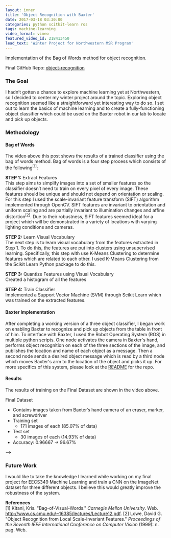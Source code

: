 ```yaml
---
layout: inner
title: 'Object Recognition with Baxter'
date: 2017-03-18 03:30:00
categories: python scitkit-learn ros
tags: machine-learning
video_format: vimeo
featured_video_id: 218413450
lead_text: 'Winter Project for Northwestern MSR Program'
---
```


Implementation of the Bag of Words method for object recognition.

<!-- featured_image: '/assets/object_recognition.gif'
featured_image_alternate: '/assets/hand_points.jpg' -->

Final GitHub Repo: [object-recognition](https://github.com/apollack11/object-recognition)  

### The Goal
I hadn’t gotten a chance to explore machine learning yet at Northwestern, so I decided to center my winter project around the topic. Exploring object recognition seemed like a straightforward yet interesting way to do so. I set out to learn the basics of machine learning and to create a fully-functioning object classifier which could be used on the Baxter robot in our lab to locate and pick up objects.  

### Methodology  

#### Bag of Words
The video above this post shows the results of a trained classifier using the bag of words method. Bag of words is a four step process which consists of the following<sup>[1]</sup>:

**STEP 1:** Extract Features  
This step aims to simplify images into a set of smaller features so the classifier doesn’t need to train on every pixel of every image. These features should be unique and should not depend on orientation or scaling. For this step I used the scale-invariant feature transform (SIFT) algorithm implemented through OpenCV. SIFT features are invariant to orientation and uniform scaling and are partially invariant to illumination changes and affine distortion<sup>[2]</sup>. Due to their robustness, SIFT features seemed ideal for a project which will be demonstrated in a variety of locations with varying lighting conditions and cameras.

**STEP 2:** Learn Visual Vocabulary  
The next step is to learn visual vocabulary from the features extracted in Step 1. To do this, the features are put into clusters using unsupervised learning. Specifically, this step with use K-Means Clustering to determine features which are related to each other. I used K-Means Clustering from the Scikit Learn Python package to do this.

**STEP 3:** Quantize Features using Visual Vocabulary  
Created a histogram of all the features  

**STEP 4:** Train Classifier  
Implemented a Support Vector Machine (SVM) through Scikit Learn which was trained on the extracted features.  

#### Baxter Implementation  
After completing a working version of a three object classifier, I began work on enabling Baxter to recognize and pick up objects from the table in front of him. To interface with Baxter, I used the Robot Operating System (ROS) in multiple python scripts. One node activates the camera in Baxter's hand, performs object recognition on each of the three sections of the image, and publishes the location and name of each object as a message. Then a second node sends a desired object message which is read by a third node which moves Baxter's arm to the location of the object and picks it up. For more specifics of this system, please look at the [README](https://github.com/apollack11/object-recognition) for the repo.

#### Results  
The results of training on the Final Dataset are shown in the video above.

Final Dataset  
- Contains images taken from Baxter’s hand camera of an eraser, marker, and screwdriver
- Training set
    - 171 images of each (85.07% of data)
- Test set
    - 30 images of each (14.93% of data)
- Accuracy: 0.96667 &rarr; 96.67%

<!-- #### Tensorflow  
Relevant GitHub Repo:
[learning-tensorflow](https://github.com/apollack11/learning-tensorflow)

I also started looking into object recognition through Tensorflow. I started by completing the tutorials on Tensorflow found [here](https://www.tensorflow.org/tutorials/deep_cnn). One of the tutorials focused on recognizing handwritten digits using data from the MNIST dataset. This problem used a convolutional neural network to train a classifier to recognize handwritten digits. I extended the original solution to save the variables that defined the convolutional neural network so the model could be trained and then used to predict based on individual images. I was able to draw handwritten digits in GIMP and predict the number in the image based on the network. <!-- Below is an example image with prediction. -->   -->

### Future Work  
I would like to take the knowledge I learned while working on my final project for EECS349 Machine Learning and train a CNN on the ImageNet dataset for three different objects. I believe this would greatly improve the robustness of the system.


**References**  
[1] Kitani, Kris. "Bag-of-Visual-Words." _Carnegie Mellon University_. Web. <http://www.cs.cmu.edu/~16385/lectures/Lecture12.pdf>.
[2] Lowe, David G. "Object Recognition from Local Scale-Invariant Features." _Proceedings of the Seventh IEEE International Conference on Computer Vision_ (1999): n. pag. Web.
